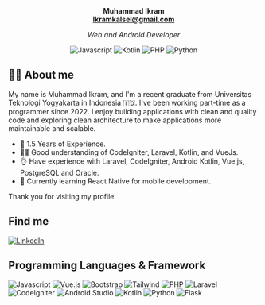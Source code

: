 <div align="center" style="margin-bottom: 0px;">
  <b>Muhammad Ikram<br>
   <a href="Ikramkalsel@gmail.com">Ikramkalsel@gmail.com</a></b>
</div>

<p align="center">
  <i>Web and Android Developer</i>
</p>
<p align="center">
<img src="https://img.shields.io/badge/javascript-%23323330.svg?style=for-the-badge&logo=javascript&logoColor=%23F7DF1E" alt="Javascript" />
<img src="https://img.shields.io/badge/kotlin-%23007ACC.svg?style=for-the-badge&logo=kotlin&logoColor=white" alt="Kotlin" />
<img src="https://img.shields.io/badge/php-%23777BB4.svg?style=for-the-badge&logo=php&logoColor=white" alt="PHP" />
<img src="https://img.shields.io/badge/python-%2300A9BE.svg?style=for-the-badge&logo=python&logoColor=%23F7DF1E" alt="Python" />
</p>

## 👨‍💻 About me

My name is Muhammad Ikram, and I'm a recent graduate from Universitas Teknologi Yogyakarta in Indonesia 🇮🇩. I've been working part-time as a programmer since 2022. I enjoy building applications with clean and quality code and exploring clean architecture to make applications more maintainable and scalable.
<ul>
  <li>💼 1.5 Years of Experience. <br></li>
  <li>👨‍💻 Good understanding of CodeIgniter, Laravel, Kotlin, and VueJs.<br></li>
  <li>👌 Have experience with Laravel, CodeIgniter, Android Kotlin, Vue.js, PostgreSQL and Oracle.<br></li>
  <li>📱 Currently learning React Native for mobile development.<br></li>
  
</ul>

Thank you for visiting my profile

## Find me
[![LinkedIn](https://img.shields.io/badge/LinkedIn-0077B5?style=for-the-badge&logo=linkedin&logoColor=white)](https://www.linkedin.com/in/muhammad-ikram-812121222/) 

## Programming Languages & Framework


![Javascript](https://img.shields.io/badge/javascript-%23323330.svg?style=for-the-badge&logo=javascript&logoColor=%23F7DF1E)  ![Vue.js](https://img.shields.io/badge/vuejs-%2335495e.svg?style=for-the-badge&logo=vuedotjs&logoColor=%234FC08D) ![Bootstrap](https://img.shields.io/badge/bootstrap-%23563D7C.svg?style=for-the-badge&logo=bootstrap&logoColor=white) ![Tailwind](https://img.shields.io/badge/tailwindcss-%2300A9BE.svg?style=for-the-badge&logo=tailwindcss&logoColor=white) ![PHP](https://img.shields.io/badge/php-%23777BB4.svg?style=for-the-badge&logo=php&logoColor=white) ![Laravel](https://img.shields.io/badge/laravel-%23FF2D20.svg?style=for-the-badge&logo=laravel&logoColor=white) ![CodeIgniter](https://img.shields.io/badge/codeigniter-%2F4F4F.svg?style=for-the-badge&logo=codeigniter&logoColor=orange) ![Android Studio](https://img.shields.io/badge/Android%20Studio-3DDC84.svg?style=for-the-badge&logo=android-studio&logoColor=blue) ![Kotlin](https://img.shields.io/badge/kotlin-%230095D5.svg?style=for-the-badge&logo=kotlin&logoColor=white) ![Python](https://img.shields.io/badge/python-%2300A9BE.svg?style=for-the-badge&logo=python&logoColor=%23F7DF1E) ![Flask](https://img.shields.io/badge/flask-%23323330.svg?style=for-the-badge&logo=flask&logoColor=white)
